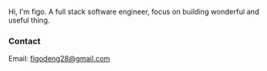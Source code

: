 Hi, I'm figo. A full stack software engineer, focus on building wonderful and useful thing.

### Contact
Email: figodeng28@gmail.com

